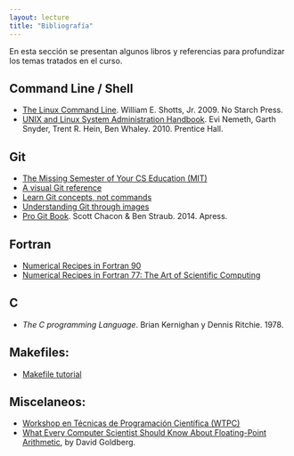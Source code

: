 ```yaml
---
layout: lecture
title: "Bibliografía"
---
```


En esta sección se presentan algunos libros y referencias para profundizar los temas tratados en el curso.

## Command Line / Shell 
- [The Linux Command Line](https://linuxcommand.org/tlcl.php). William E. Shotts, Jr. 2009. No Starch Press.
- [UNIX and Linux System Administration Handbook](). Evi Nemeth, Garth Snyder, Trent R. Hein, Ben Whaley. 2010. Prentice Hall.

## Git
- [The Missing Semester of Your CS Education (MIT)](https://missing.csail.mit.edu/2020/version-control/)
- [A visual Git reference](https://marklodato.github.io/visual-git-guide/index-en.html)
- [Learn Git concepts, not commands](https://dev.to/unseenwizzard/learn-git-concepts-not-commands-4gjc)
- [Understanding Git through images](https://dev.to/nopenoshishi/understanding-git-through-images-4an1)
- [Pro Git Book](https://git-scm.com/book/es/v2). Scott Chacon & Ben Straub. 2014. Apress.

## Fortran
- [Numerical Recipes in Fortran 90](http://danida.vnu.edu.vn/cpis/files/Books/NumericalRecipesinF90.pdf)
- [Numerical Recipes in Fortran 77: The Art of Scientific Computing](https://websites.pmc.ucsc.edu/~fnimmo/eart290c_17/NumericalRecipesinF77.pdf)

## C
- *The C programming Language*. Brian Kernighan y Dennis Ritchie. 1978.

## Makefiles: 
- [Makefile tutorial](https://makefiletutorial.com/)

## Miscelaneos:
- [Workshop en Técnicas de Programación Científica (WTPC)](https://wtpc.github.io/clases)
- [What Every Computer Scientist Should Know About Floating-Point Arithmetic](https://ece.uwaterloo.ca/~dwharder/NumericalAnalysis/02Numerics/Double/paper.pdf), by David Goldberg. 

